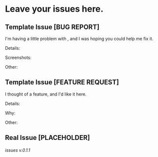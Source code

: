 # Leave your issues here. 



## Template Issue [BUG REPORT]
I'm having a little problem with , and I was hoping you could help me fix it. 

Details: 

Screenshots:

Other: 

## Template Issue [FEATURE REQUEST]
I thought of a feature, and I'd like it here. 

Details:

Why:

Other: 


## Real Issue [PLACEHOLDER]







###### issues v.0.1.1
